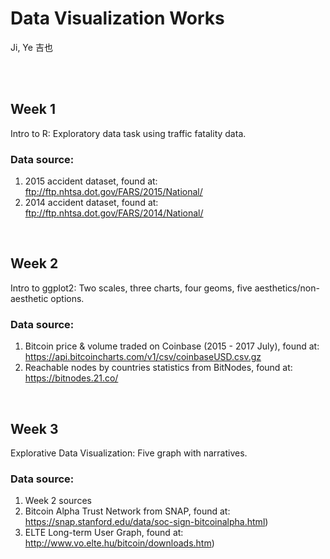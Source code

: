 # Data Visualization Works
Ji, Ye 吉也

<br/>
<br/>


## Week 1
Intro to R: Exploratory data task using traffic fatality data.
### Data source:
1. 2015 accident dataset, found at:
<br /> ftp://ftp.nhtsa.dot.gov/FARS/2015/National/
2. 2014 accident dataset, found at:
<br /> ftp://ftp.nhtsa.dot.gov/FARS/2014/National/

<br/>


## Week 2
Intro to ggplot2: Two scales, three charts, four geoms, five aesthetics/non-aesthetic options.
### Data source:
1. Bitcoin price & volume traded on Coinbase (2015 - 2017 July), found at:
<br /> https://api.bitcoincharts.com/v1/csv/coinbaseUSD.csv.gz
2. Reachable nodes by countries statistics from BitNodes, found at:
<br /> https://bitnodes.21.co/

<br/>

## Week  3
Explorative Data Visualization: Five graph with narratives.
### Data source:
1. Week 2 sources
2. Bitcoin Alpha Trust Network from SNAP, found at:
<br /> https://snap.stanford.edu/data/soc-sign-bitcoinalpha.html)
3. ELTE Long-term User Graph, found at:
<br /> http://www.vo.elte.hu/bitcoin/downloads.htm)

<br/>
